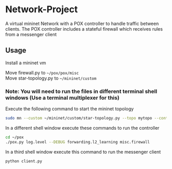 
# Network-Project

A virtual mininet Network with a POX controller to handle traffic between clients. The POX controller includes a stateful firewall which receives rules from a messenger client


## Usage

Install a mininet vm

Move firewall.py to ```~/pox/pox/misc```\
Move star-topology.py to ```~/mininet/custom``` 

### Note: You will need to run the files in different terminal shell windows (Use a terminal multiplexer for this) 

Execute the following command to start the mininet topology
```bash
sudo mn --custom ~/mininet/custom/star-topology.py --topo mytopo --controller=remote,ip=127.0.0.1,port=6633 --nat
```
In a different shell window execute these commands to run the controller 
```bash
cd ~/pox
./pox.py log.level --DEBUG forwarding.l2_learning misc.firewall
```

In a third shell window execute this command to run the messenger client
```bash
python client.py
```


    

